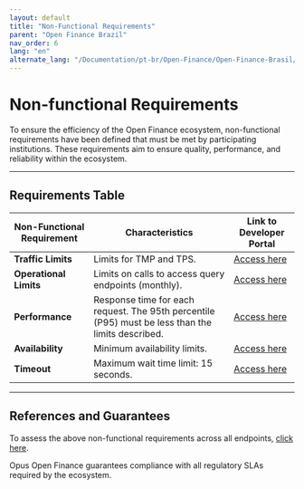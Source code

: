 ```yaml
---
layout: default
title: "Non-Functional Requirements"
parent: "Open Finance Brazil"
nav_order: 6
lang: "en"
alternate_lang: "/Documentation/pt-br/Open-Finance/Open-Finance-Brasil/OFB-RequisitosNF/"
---
```


# Non-functional Requirements

To ensure the efficiency of the Open Finance ecosystem, non-functional requirements have been defined that must be met by participating institutions. These requirements aim to ensure quality, performance, and reliability within the ecosystem.

---

## Requirements Table

| **Non-Functional Requirement**    | **Characteristics**                                                                                      | **Link to Developer Portal**                                                                                   |
|-----------------------------------|----------------------------------------------------------------------------------------------------------|----------------------------------------------------------------------------------------------------------------|
| **Traffic Limits**                | Limits for TMP and TPS.                                                                                 | [Access here](https://openfinancebrasil.atlassian.net/wiki/spaces/OF/pages/17989722/Limites+de+tr+fego)          |
| **Operational Limits**            | Limits on calls to access query endpoints (monthly).                                                     | [Access here](https://openfinancebrasil.atlassian.net/wiki/spaces/OF/pages/17924220/Limites+operacionais)       |
| **Performance**                   | Response time for each request. The 95th percentile (P95) must be less than the limits described.        | [Access here](https://openfinancebrasil.atlassian.net/wiki/spaces/OF/pages/17891396/Desempenho)                 |
| **Availability**                  | Minimum availability limits.                                                                              | [Access here](https://openfinancebrasil.atlassian.net/wiki/spaces/OF/pages/17891406/Disponibilidade)            |
| **Timeout**                       | Maximum wait time limit: 15 seconds.                                                                     | [Access here](https://openfinancebrasil.atlassian.net/wiki/spaces/OF/pages/17891413/Timeout)                    |

---

## References and Guarantees

To assess the above non-functional requirements across all endpoints, [click here](https://openfinancebrasil.atlassian.net/wiki/spaces/OF/pages/17989722/Limites+de+tr+fego).

Opus Open Finance guarantees compliance with all regulatory SLAs required by the ecosystem.
